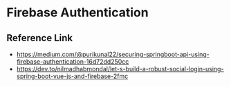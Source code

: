 # Firebase Authentication

## Reference Link
- https://medium.com/@purikunal22/securing-springboot-api-using-firebase-authentication-16d72dd250cc
- https://dev.to/nilmadhabmondal/let-s-build-a-robust-social-login-using-spring-boot-vue-js-and-firebase-2fmc
